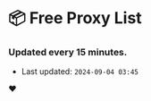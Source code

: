 # :package: Free Proxy List
### Updated every 15 minutes.

- Last updated: `2024-09-04 03:45`

:heart:
